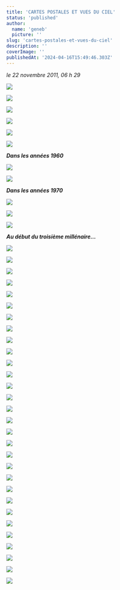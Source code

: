 ```yaml
---
title: 'CARTES POSTALES ET VUES DU CIEL'
status: 'published'
author:
  name: 'geneb'
  picture: ''
slug: 'cartes-postales-et-vues-du-ciel'
description: ''
coverImage: ''
publishedAt: '2024-04-16T15:49:46.303Z'
---
```


*le 22 novembre 2011, 06 h 29*

![](/images/Windows-Live-Writer/2226fe00f7c0_FA33/clip_image002_2.jpg)

![](/images/Windows-Live-Writer/2226fe00f7c0_FA33/clip_image004_2.jpg)

![](/images/Windows-Live-Writer/2226fe00f7c0_FA33/clip_image006_2.jpg)

![](/images/Windows-Live-Writer/2226fe00f7c0_FA33/clip_image008_2.jpg)

![](/images/Windows-Live-Writer/2226fe00f7c0_FA33/clip_image010_2.jpg)

![](/images/Windows-Live-Writer/2226fe00f7c0_FA33/clip_image012_2.jpg)

***Dans les années 1960***

![](/images/Windows-Live-Writer/2226fe00f7c0_FA33/clip_image014_2.jpg)

![](/images/Windows-Live-Writer/2226fe00f7c0_FA33/clip_image016_2.jpg)

***Dans les années 1970***

![](/images/Windows-Live-Writer/2226fe00f7c0_FA33/clip_image018_2.jpg)

![](/images/Windows-Live-Writer/2226fe00f7c0_FA33/clip_image020_2.jpg)

![](/images/Windows-Live-Writer/2226fe00f7c0_FA33/clip_image022_thumb.jpg)

***Au début du troisième millénaire…***

![](/images/Windows-Live-Writer/2226fe00f7c0_FA33/clip_image024_2.jpg)

![](/images/Windows-Live-Writer/2226fe00f7c0_FA33/clip_image028_2.jpg)

![](/images/Windows-Live-Writer/2226fe00f7c0_FA33/clip_image026_2.jpg)

![](/images/Windows-Live-Writer/2226fe00f7c0_FA33/clip_image036_2.jpg)

![](/images/Windows-Live-Writer/2226fe00f7c0_FA33/clip_image032_2.jpg)

![](/images/Windows-Live-Writer/2226fe00f7c0_FA33/clip_image030_2.jpg)

![](/images/Windows-Live-Writer/2226fe00f7c0_FA33/clip_image034_2.jpg)

![](/images/Windows-Live-Writer/2226fe00f7c0_FA33/clip_image042_2.jpg)

![](/images/Windows-Live-Writer/2226fe00f7c0_FA33/clip_image044_2.jpg)

![](/images/Windows-Live-Writer/2226fe00f7c0_FA33/clip_image040_2.jpg)

![](/images/Windows-Live-Writer/2226fe00f7c0_FA33/clip_image046_thumb.jpg)

![](/images/Windows-Live-Writer/2226fe00f7c0_FA33/clip_image050_2.jpg)

![](/images/Windows-Live-Writer/2226fe00f7c0_FA33/clip_image048_2.jpg)

![](/images/Windows-Live-Writer/2226fe00f7c0_FA33/clip_image058_2.jpg)

![](/images/Windows-Live-Writer/2226fe00f7c0_FA33/clip_image038_2.jpg)

![](/images/Windows-Live-Writer/2226fe00f7c0_FA33/clip_image056_2.jpg)

![](/images/Windows-Live-Writer/2226fe00f7c0_FA33/clip_image062_2.jpg)

![](/images/Windows-Live-Writer/2226fe00f7c0_FA33/clip_image060_2.jpg)

![](/images/Windows-Live-Writer/2226fe00f7c0_FA33/clip_image066_2.jpg)

![](/images/Windows-Live-Writer/2226fe00f7c0_FA33/clip_image052_thumb.jpg)

![](/images/Windows-Live-Writer/2226fe00f7c0_FA33/clip_image054_thumb.jpg)

![](/images/Windows-Live-Writer/2226fe00f7c0_FA33/clip_image068_2.jpg)

![](/images/Windows-Live-Writer/2226fe00f7c0_FA33/gare_2_2.jpg)

![](/images/Windows-Live-Writer/2226fe00f7c0_FA33/clip_image074_2.jpg)

![](/images/Windows-Live-Writer/2226fe00f7c0_FA33/clip_image082_2.jpg)

![](/images/Windows-Live-Writer/2226fe00f7c0_FA33/clip_image084_2.jpg)

![](/images/Windows-Live-Writer/2226fe00f7c0_FA33/gare_3_2.jpg)

![](/images/Windows-Live-Writer/2226fe00f7c0_FA33/clip_image078_2.jpg)

![](/images/Windows-Live-Writer/2226fe00f7c0_FA33/clip_image080_2.jpg)

![](/images/Windows-Live-Writer/2226fe00f7c0_FA33/clip_image070_2.jpg)
